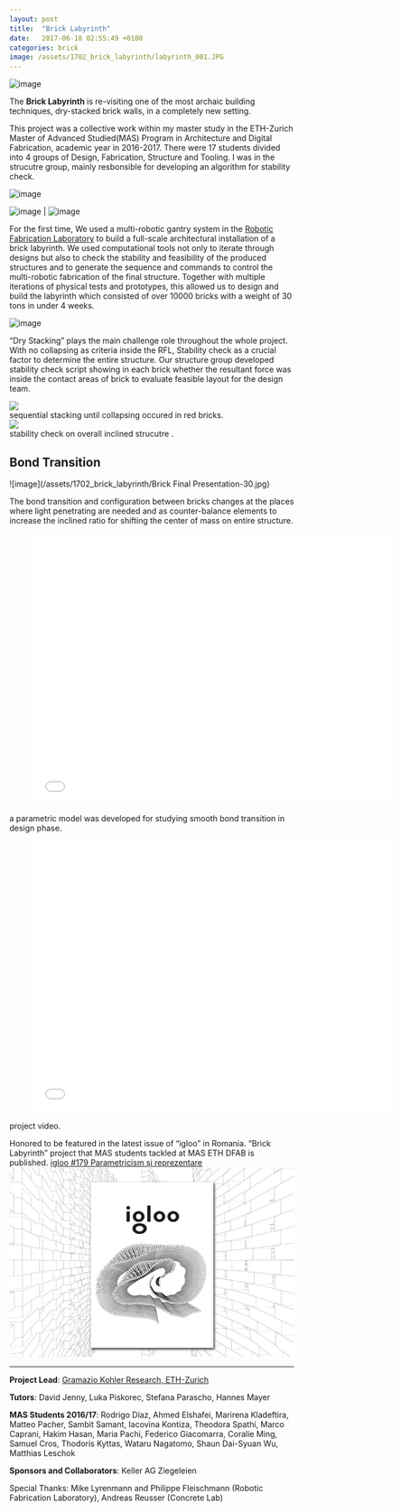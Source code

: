 ```yaml
---
layout: post
title:  "Brick Labyrinth"
date:   2017-06-18 02:55:49 +0100
categories: brick
image: /assets/1702_brick_labyrinth/labyrinth_001.JPG
---
```


![image](/assets/1702_brick_labyrinth/labyrinth_001.JPG)


The **Brick Labyrinth** is re-visiting one of the most archaic building techniques, dry-stacked brick walls, in a completely new setting. 

This project was a collective work within my master study in the ETH-Zurich Master of Advanced Studied(MAS) Program in Architecture and Digital Fabrication, academic year in 2016-2017. 
There were 17 students divided into 4 groups of Design, Fabrication, Structure and Tooling. I was in the strucutre group, mainly resbonsible for developing an algorithm for stability check. 

![image](/assets/1702_brick_labyrinth/IMG_4425.JPG)

![image](/assets/1702_brick_labyrinth/30.jpg) | ![image](/assets/1702_brick_labyrinth/62.jpg)

For the first time, We used a multi-robotic gantry system in the [Robotic Fabrication Laboratory][Robotic-Fabrication-Laboratory] to build a full-scale architectural installation of a brick labyrinth. We used computational tools not only to iterate through designs but also to check the stability and feasibility of the produced structures and to generate the sequence and commands to control the multi-robotic fabrication of the final structure. Together with multiple iterations of physical tests and prototypes, this allowed us to design and build the labyrinth which consisted of over 10000 bricks with a weight of 30 tons in under 4 weeks.

![image](/assets/1702_brick_labyrinth/DSC_5324.JPG)

“Dry Stacking” plays the main challenge role throughout the whole project. With no collapsing as criteria inside the RFL, Stability check as a crucial factor to determine the entire structure. Our structure group developed stability check script showing in each brick whether the resultant force was inside the contact areas of brick to evaluate feasible layout for the design team.

<img src="{{site.url}}/assets/1702_brick_labyrinth/butressWall.gif" style="display: block; margin: auto;" />
sequential stacking until collapsing occured in red bricks.
<img src="{{site.url}}/assets/1702_brick_labyrinth/Stability-check-1.gif" style="display: block; margin: auto;" />
stability check on overall inclined strucutre .


## Bond Transition

![image](/assets/1702_brick_labyrinth/Brick Final Presentation-30.jpg)

The bond transition and configuration between bricks changes at the places where light penetrating are needed and as counter-balance elements to increase the inclined ratio for shifting the center of mass on entire structure. 

<div class="video"> <figure> <iframe width="640" height="480" src="//www.youtube.com/embed/TbwedpnVqz4" frameborder="0" allowfullscreen></iframe> </figure> </div>
a parametric model was developed for studying smooth bond transition in design phase.

<div class="video"> <figure> <iframe width="640" height="480" src="//www.youtube.com/embed/UcwR0IJhJ-8" frameborder="0" allowfullscreen></iframe> </figure> </div>
project video.

Honored to be featured in the latest issue of “igloo” in Romania. “Brick Labyrinth” project that MAS students tackled at MAS ETH DFAB is published.
[igloo #179 Parametricism și reprezentare][igloo]
![image](/assets/1702_brick_labyrinth/cover-photo-179.jpg)



-----
**Project Lead**: [Gramazio Kohler Research, ETH-Zurich][GKR]

**Tutors**: David Jenny, Luka Piskorec, Stefana Parascho, Hannes Mayer 

**MAS Students 2016/17**: Rodrigo Díaz, Ahmed Elshafei, Marirena Kladeftira, Matteo Pacher, Sambit Samant, Iacovina Kontiza, Theodora Spathi, Marco Caprani, Hakim Hasan, Maria Pachi, Federico Giacomarra, Coralie Ming, Samuel Cros, Thodoris Kyttas, Wataru Nagatomo, Shaun Dai-Syuan Wu, Matthias Leschok

**Sponsors and Collaborators**: Keller AG Ziegeleien 

Special Thanks: Mike Lyrenmann and Philippe Fleischmann (Robotic Fabrication Laboratory), Andreas Reusser (Concrete Lab)




[Robotic-Fabrication-Laboratory]: https://ita.arch.ethz.ch/de/archteclab/rfl.html
[igloo]: https://www.igloo.ro/igloo-179-parametricism-si-reprezentare/
[GKR]: https://gramaziokohler.arch.ethz.ch/web/e/forschung/index.html




